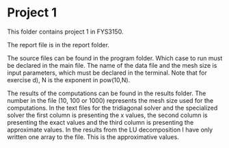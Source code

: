 # Project 1
This folder contains project 1 in FYS3150. 

The report file is in the report folder. 

The source files can be found in the program folder. Which case to run must be declared in the main file. The name of the data file and the mesh size is input parameters, which must be declared in the terminal. Note that for exercise d), N is the exponent in pow(10,N). 

The results of the computations can be found in the results folder. The number in the file (10, 100 or 1000) represents the mesh size used for the computations. In the text files for the tridiagonal solver and the specialized solver the first column is presenting the x values, the second column is presenting the exact values and the third column is presenting the approximate values. In the results from the LU decomposition I have only written one array to the file. This is the approximative values. 
